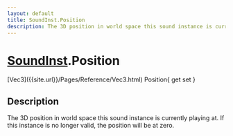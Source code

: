 ```yaml
---
layout: default
title: SoundInst.Position
description: The 3D position in world space this sound instance is currently playing at. If this instance is no longer valid, the position will be at zero.
---
```

# [SoundInst]({{site.url}}/Pages/Reference/SoundInst.html).Position

<div class='signature' markdown='1'>
[Vec3]({{site.url}}/Pages/Reference/Vec3.html) Position{ get set }
</div>

## Description
The 3D position in world space this sound instance is
currently playing at. If this instance is no longer valid, the
position will be at zero.

